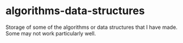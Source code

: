 # algorithms-data-structures
Storage of some of the algorithms or data structures that I have made. Some may not work particularly well.
